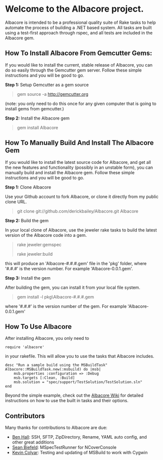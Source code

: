 # Welcome to the Albacore project.

Albacore is intended to be a professional quality suite of Rake tasks to help automate the process of building a .NET based system. All tasks are built using a test-first approach through rspec, and all tests are included in the Albacore gem.

## How To Install Albacore From Gemcutter Gems:

If you would like to install the current, stable release of Albacore, you can do so easily through the Gemcutter gem server. Follow these simple instructions and you will be good to go.

**Step 1:** Setup Gemcutter as a gem source

> gem source -a http://gemcutter.org

(note: you only need to do this once for any given computer that is going to install gems from gemcutter.)

**Step 2:** Install the Albacore gem

> gem install Albacore

## How To Manually Build And Install The Albacore Gem

If you would like to install the latest source code for Albacore, and get all the new features and functionality (possibly in an unstable form), you can manually build and install the Albacore gem. Follow these simple instructions and you will be good to go.

**Step 1:** Clone Albacore

Use your Github account to fork Albacore, or clone it directly from my public clone URL.

> git clone git://github.com/derickbailey/Albacore.git Albacore

**Step 2:** Build the gem

In your local clone of Albacore, use the jeweler rake tasks to build the latest version of the Albacore code into a gem.

> rake jeweler:gemspec
>
> rake jeweler:build

this will produce an 'Albacore-#.#.#.gem' file in the 'pkg' folder, where '#.#.#' is the version number. For example 'Albacore-0.0.1.gem'.

**Step 3:** Install the gem

After building the gem, you can install it from your local file system.

> gem install -l pkg\Albacore-#.#.#.gem

where '#.#.#' is the version number of the gem. For example 'Albacore-0.0.1.gem'

## How To Use Albacore

After installing Albacore, you only need to

    require 'albacore'

in your rakefile. This will allow you to use the tasks that Albacore includes. 

    desc "Run a sample build using the MSBuildTask"
    Albacore::MSBuildTask.new(:msbuild) do |msb|
        msb.properties :configuration => :Debug
        msb.targets [:Clean, :Build]
        msb.solution = "spec/support/TestSolution/TestSolution.sln"
    end

Beyond the simple example, check out the [Albacore Wiki](http://wiki.github.com/derickbailey/Albacore) for detailed instructions on how to use the built in tasks and their options.

## Contributors

Many thanks for contributions to Albacore are due:

* [Ben Hall](http://github.com/benhall): SSH, SFTP, ZipDirectory, Rename, YAML auto config, and other great additions
* [Sean Biefeld](http://github.com/seanbiefeld): MSpecTestRunner for NCoverConsole
* [Kevin Colyar](http://github.com/kevincolyar): Testing and updating of MSBuild to work with Cygwin
